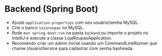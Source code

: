 # Backend (Spring Boot)

- Ajuste `application.properties` com seu usuário/senha MySQL.
- Crie o banco `lojaroupas` no MySQL.
- Rode `mvn spring-boot:run` na pasta `backend` ou importe o projeto no IntelliJ e execute a classe LojaRoupasApplication.
- Recomendo criar um admin inicial usando um CommandLineRunner que chame UsuarioService para cadastrar com senha hasheada.
